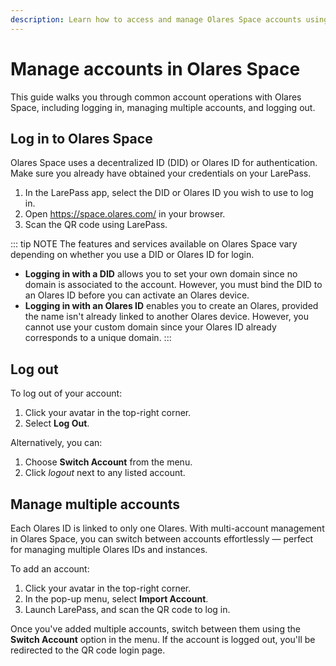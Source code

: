 ```yaml
---
description: Learn how to access and manage Olares Space accounts using LarePass authentication. 
---
```

# Manage accounts in Olares Space

This guide walks you through common account operations with Olares Space, including logging in, managing multiple accounts, and logging out.  

## Log in to Olares Space

Olares Space uses a decentralized ID (DID) or Olares ID for authentication. Make sure you already have obtained your credentials on your LarePass. 

1. In the LarePass app, select the DID or Olares ID you wish to use to log in. 
2. Open https://space.olares.com/ in your browser. 
3. Scan the QR code using LarePass.  

::: tip NOTE
The features and services available on Olares Space vary depending on whether you use a DID or Olares ID for login. 
- **Logging in with a DID** allows you to set your own domain since no domain is associated to the account. However, you must bind the DID to an Olares ID before you can activate an Olares device.
- **Logging in with an Olares ID** enables you to create an Olares, provided the name isn't already linked to another Olares device. However, you cannot use your custom domain since your Olares ID already corresponds to a unique domain.
:::


## Log out

To log out of your account:

1.	Click your avatar in the top-right corner.
2.	Select **Log Out**.

Alternatively, you can:

1.	Choose **Switch Account** from the menu.
2.	Click <i class="material-symbols-outlined">logout</i> next to any listed account.


## Manage multiple accounts 

Each Olares ID is linked to only one Olares. With multi-account management in Olares Space, you can switch between accounts effortlessly — perfect for managing multiple Olares IDs and instances.

To add an account:

1. Click your avatar in the top-right corner.
2. In the pop-up menu, select **Import Account**.
3. Launch LarePass, and scan the QR code to log in.

Once you've added multiple accounts, switch between them using the **Switch Account** option in the menu. If the account is logged out, you'll be redirected to the QR code login page.


